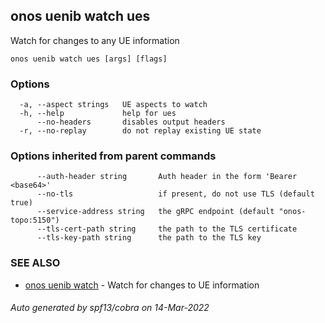 <!--
SPDX-FileCopyrightText: 2019-present Open Networking Foundation <info@opennetworking.org>

SPDX-License-Identifier: Apache-2.0
-->

## onos uenib watch ues

Watch for changes to any UE information

```
onos uenib watch ues [args] [flags]
```

### Options

```
  -a, --aspect strings   UE aspects to watch
  -h, --help             help for ues
      --no-headers       disables output headers
  -r, --no-replay        do not replay existing UE state
```

### Options inherited from parent commands

```
      --auth-header string       Auth header in the form 'Bearer <base64>'
      --no-tls                   if present, do not use TLS (default true)
      --service-address string   the gRPC endpoint (default "onos-topo:5150")
      --tls-cert-path string     the path to the TLS certificate
      --tls-key-path string      the path to the TLS key
```

### SEE ALSO

* [onos uenib watch](onos_uenib_watch.md)	 - Watch for changes to UE information

###### Auto generated by spf13/cobra on 14-Mar-2022
